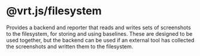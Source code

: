 # @vrt.js/filesystem

Provides a backend and reporter that reads and writes sets of screenshots to the filesystem, for storing and using baselines.
These are designed to be used together, but the backend can be used if an external tool has collected the screenshots and written them to the filesystem.
